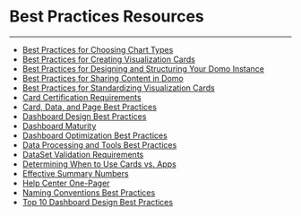 


Best Practices Resources
========================
***
* [Best Practices for Choosing Chart Types](../../raw_kb/article/best_practices_for_choosing_chart_types/index.html)
* [Best Practices for Creating Visualization Cards](../../raw_kb/article/best_practices_for_creating_visualization_cards/index.html)
* [Best Practices for Designing and Structuring Your Domo Instance](../../raw_kb/article/best_practices_for_designing_and_structuring_your_domo_instance/index.html)
* [Best Practices for Sharing Content in Domo](../../raw_kb/article/best_practices_for_sharing_content_in_domo/index.html)
* [Best Practices for Standardizing Visualization Cards](../../raw_kb/article/best_practices_for_standardizing_visualization_cards/index.html)
* [Card Certification Requirements](../../raw_kb/article/card_certification_requirements/index.html)
* [Card, Data, and Page Best Practices](../../raw_kb/article/card_data_and_page_best_practices/index.html)
* [Dashboard Design Best Practices](../../raw_kb/article/dashboard_design_best_practices/index.html)
* [Dashboard Maturity](../../raw_kb/article/dashboard_maturity/index.html)
* [Dashboard Optimization Best Practices](../../raw_kb/article/dashboard_optimization_best_practices/index.html)
* [Data Processing and Tools Best Practices](../../raw_kb/article/data_processing_and_tools_best_practices/index.html)
* [DataSet Validation Requirements](../../raw_kb/article/dataset_validation_requirements/index.html)
* [Determining When to Use Cards vs. Apps](../../raw_kb/article/determining_when_to_use_cards_vs_apps/index.html)
* [Effective Summary Numbers](../../raw_kb/article/effective_summary_numbers/index.html)
* [Help Center One-Pager](../../raw_kb/article/help_center_onepager/index.html)
* [Naming Conventions Best Practices](../../raw_kb/article/naming_conventions_best_practices/index.html)
* [Top 10 Dashboard Design Best Practices](../../raw_kb/article/top_10_dashboard_design_best_practices/index.html)
